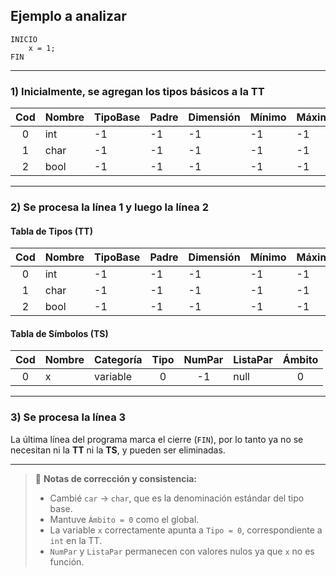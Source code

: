 ## Ejemplo a analizar

```
INICIO 
    x = 1; 
FIN
```

---

### 1) Inicialmente, se agregan los tipos básicos a la TT

| Cod | Nombre | TipoBase | Padre | Dimensión | Mínimo | Máximo | Ámbito |
|:---:|:-------|:---------|:------|:-----------|:-------|:-------|:-------|
| 0 | int  | -1 | -1 | -1 | -1 | -1 | 0 |
| 1 | char | -1 | -1 | -1 | -1 | -1 | 0 |
| 2 | bool | -1 | -1 | -1 | -1 | -1 | 0 |

---

### 2) Se procesa la línea 1 y luego la línea 2

#### Tabla de Tipos (TT)

| Cod | Nombre | TipoBase | Padre | Dimensión | Mínimo | Máximo | Ámbito |
|:---:|:-------|:---------|:------|:-----------|:-------|:-------|:-------|
| 0 | int  | -1 | -1 | -1 | -1 | -1 | 0 |
| 1 | char | -1 | -1 | -1 | -1 | -1 | 0 |
| 2 | bool | -1 | -1 | -1 | -1 | -1 | 0 |

#### Tabla de Símbolos (TS)

| Cod | Nombre | Categoría | Tipo | NumPar | ListaPar | Ámbito |
|:---:|:-------|:-----------|:----:|:-------:|:----------|:-------:|
| 0 | x | variable | 0 | -1 | null | 0 |

---

### 3) Se procesa la línea 3

La última línea del programa marca el cierre (`FIN`), por lo tanto ya no se necesitan ni la **TT** ni la **TS**, y pueden ser eliminadas.

---

> 🧠 **Notas de corrección y consistencia:**
> - Cambié `car` → `char`, que es la denominación estándar del tipo base.  
> - Mantuve `Ámbito = 0` como el global.  
> - La variable `x` correctamente apunta a `Tipo = 0`, correspondiente a `int` en la TT.  
> - `NumPar` y `ListaPar` permanecen con valores nulos ya que `x` no es función.  
